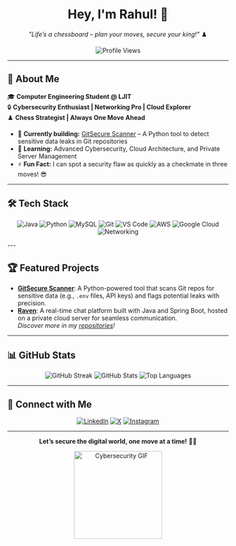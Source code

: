 <div align="center">
  <h1>Hey, I'm Rahul! 👋</h1>
  <p><em>"Life’s a chessboard – plan your moves, secure your king!"</em> ♟️</p>
  <img src="https://views.whatilearened.today/views/github/Rahul-Raval-2912/Rahul-Raval-2912.svg?cache=remove" alt="Profile Views" />
</div>

---

## 🚀 About Me
🎓 **Computer Engineering Student @ LJIT**  
🔒 **Cybersecurity Enthusiast | Networking Pro | Cloud Explorer**  
♟️ **Chess Strategist | Always One Move Ahead**

- 🔭 **Currently building:** [GitSecure Scanner](https://github.com/Rahul-Raval-2912/gitsecure-scanner) – A Python tool to detect sensitive data leaks in Git repositories  
- 🌱 **Learning:** Advanced Cybersecurity, Cloud Architecture, and Private Server Management  
- ⚡ **Fun Fact:** I can spot a security flaw as quickly as a checkmate in three moves! 😎

---

## 🛠️ Tech Stack
<p align="center">
  <img alt="Java" src="https://img.shields.io/badge/Java-%23ED8B00.svg?style=for-the-badge&logo=openjdk&logoColor=white" />
  <img alt="Python" src="https://img.shields.io/badge/Python-3670A0?style=for-the-badge&logo=python&logoColor=yellow" />
  <img alt="MySQL" src="https://img.shields.io/badge/MySQL-005C84?style=for-the-badge&logo=mysql&logoColor=white" />
  <img alt="Git" src="https://img.shields.io/badge/Git-F05032?style=for-the-badge&logo=git&logoColor=white" />
  <img alt="VS Code" src="https://img.shields.io/badge/VSCode-007ACC?style=for-the-badge&logo=visual-studio-code&logoColor=white" />
  <img alt="AWS" src="https://img.shields.io/badge/AWS-232F3E?style=for-the-badge&logo=amazon-aws&logoColor=white" />
  <img alt="Google Cloud" src="https://img.shields.io/badge/Google%20Cloud-4285F4?style=for-the-badge&logo=google-cloud&logoColor=white" />
  <img alt="Networking" src="https://img.shields.io/badge/Networking-005C84?style=for-the-badge&logo=cisco&logoColor=white" />
</p>
---

## 🏆 Featured Projects
- **[GitSecure Scanner](https://github.com/Rahul-Raval-2912/gitsecure-scanner)**: A Python-powered tool that scans Git repos for sensitive data (e.g., `.env` files, API keys) and flags potential leaks with precision.  
- **[Raven](https://github.com/Rahul-Raval-2912/raven)**: A real-time chat platform built with Java and Spring Boot, hosted on a private cloud server for seamless communication.  
*Discover more in my [repositories](https://github.com/Rahul-Raval-2912?tab=repositories)!*

---

## 📊 GitHub Stats
<p align="center">
  <img alt="GitHub Streak" src="https://streak-stats.demolab.com/?user=Rahul-Raval-2912&theme=tokyonight" />
  <img alt="GitHub Stats" src="https://github-readme-stats.vercel.app/api?username=Rahul-Raval-2912&show_icons=true&theme=radical" />
  <img alt="Top Languages" src="https://github-readme-stats.vercel.app/api/top-langs/?username=Rahul-Raval-2912&layout=compact&theme=vision-friendly-dark" />
</p>

---

## 🤝 Connect with Me
<p align="center">
  <a href="https://www.linkedin.com/in/rahul-raval-27a5a932a/"><img alt="LinkedIn" src="https://img.shields.io/badge/LinkedIn-Connect-blue?style=flat&logo=linkedin" /></a>
  <a href="https://x.com/rahul_raval_98"><img alt="X" src="https://img.shields.io/badge/X-Follow-blue?style=flat&logo=x" /></a>
  <a href="https://www.instagram.com/Rahul_Raval_98/"><img alt="Instagram" src="https://img.shields.io/badge/Instagram-Follow-purple?style=flat&logo=instagram" /></a>
</p>

---

<div align="center">
  <p><b>Let’s secure the digital world, one move at a time!</b> 🔐🚀</p>
  <img src="https://media.giphy.com/media/26BRwCM3rHKtX2X3W/giphy.gif" width="200" alt="Cybersecurity GIF" />
</div>
